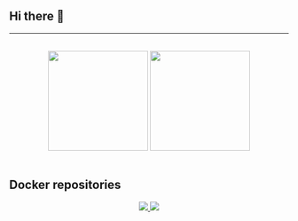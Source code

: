 ## Hi there 👋

---

<br>

  <div align="center">
  <img height="180em" src="https://github-readme-stats.vercel.app/api?username=ericloumendes&show_icons=true&theme=date_night"/>
  <img height="180em" src="https://github-readme-stats.vercel.app/api/top-langs/?username=ericloumendes&layout=donut&theme=date_night"/>
</div>

<br>

## Docker repositories
  <div align="center">
    <a href="https://github.com/ericloumendes/node_docker">
      <img src="https://github-readme-stats.vercel.app/api/pin/?username=ericloumendes&repo=node_docker&show_icons=true&theme=date_night">
    </a>
    <a href="https://github.com/ericloumendes/Docker_Raspberry-pi">
      <img src="https://github-readme-stats.vercel.app/api/pin/?username=ericloumendes&repo=Docker_Raspberry-pi&show_icons=true&theme=date_night">
    </a>
  </div>




